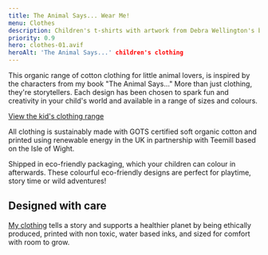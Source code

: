 ```yaml
---
title: The Animal Says... Wear Me!
menu: Clothes
description: Children's t-shirts with artwork from Debra Wellington's book 'The Animal Says...'.
priority: 0.9
hero: clothes-01.avif
heroAlt: 'The Animal Says...' children's clothing
---
```


This organic range of cotton clothing for little animal lovers, is inspired by the characters from my book "The Animal Says..." More than just clothing, they're storytellers. Each design has been chosen to spark fun and creativity in your child's world and available in a range of sizes and colours.

<p><a href="https://theanimalsays.teemill.com/" class="button">View the kid's clothing range</a></p>

All clothing is sustainably made with GOTS certified soft organic cotton and printed using renewable energy in the UK in partnership with Teemill based on the Isle of Wight.

Shipped in eco-friendly packaging, which your children can colour in afterwards. These colourful eco-friendly designs are perfect for playtime, story time or wild adventures!

## Designed with care

[My clothing](https://theanimalsays.teemill.com/) tells a story and supports a healthier planet by being ethically produced, printed with non toxic, water based inks, and sized for comfort with room to grow.
